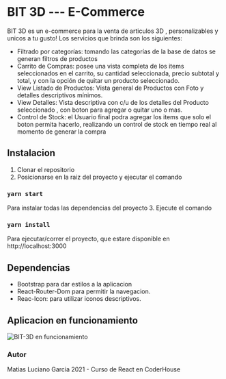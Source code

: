 # BIT 3D --- E-Commerce

BIT 3D es un e-commerce para la venta de articulos 3D , personalizables y unicos a tu gusto! 
Los servicios que brinda son los siguientes:
- Filtrado por categorías: tomando las categorías de la base de datos se generan filtros de productos
- Carrito de Compras: posee una  vista completa de los items seleccionados en el carrito, su cantidad seleccionada, precio subtotal y total, y con la opción de quitar un producto seleccionado.
- View Listado de Productos:  Vista general de Productos con Foto y detalles descriptivos mínimos.
- View Detalles: Vista descriptiva con c/u de  los detalles del Producto seleccionado , con boton para agregar o quitar uno o mas.
- Control de Stock: el Usuario final podra agregar los items que solo el boton permita hacerlo, realizando un control de stock en tiempo real al momento de generar la compra

## Instalacion
1. Clonar el repositorio
2. Posicionarse en la raiz del proyecto y ejecutar el comando

###	`yarn start`

   Para instalar todas las dependencias del proyecto
3. Ejecute el comando
	
### `yarn install`

   Para ejecutar/correr el proyecto, que estare disponible en http://localhost:3000


## Dependencias

- Bootstrap para dar estilos a la aplicacion
- React-Router-Dom para permitir la navegacion.
- Reac-Icon: para utilizar iconos descriptivos.


## Aplicacion en funcionamiento
![BIT-3D  en funcionamiento](https://github.com/matiaslgarcia/E-commerce-Bit/blob/main/e-commerce-bit3d.gif)

### Autor

Matias Luciano Garcia
2021 - Curso de React en CoderHouse